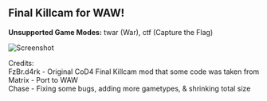 ## Final Killcam for WAW!

**Unsupported Game Modes:** twar (War), ctf (Capture the Flag)

![Screenshot](https://i.imgur.com/vOHxlJT.jpg)

Credits:  
FzBr.d4rk - Original CoD4 Final Killcam mod that some code was taken from  
Matrix - Port to WAW  
Chase - Fixing some bugs, adding more gametypes, & shrinking total size  
